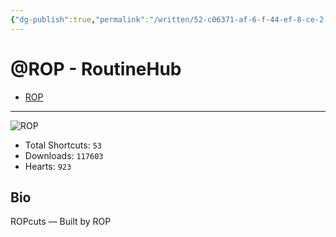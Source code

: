 ```yaml
---
{"dg-publish":true,"permalink":"/written/52-c06371-af-6-f-44-ef-8-ce-2-bc-3-f5-d6-b77-fb/","dgHomeLink":true,"dgPassFrontmatter":false}
---
```


# @ROP - RoutineHub

- [ROP](https://routinehub.co/user/ROP)

---

![ROP](https://s3.us-west-002.backblazeb2.com/routinehub/media/user/1735/bbe404304c972b95018479cf727204ea.jpeg?X-Amz-Algorithm=AWS4-HMAC-SHA256&X-Amz-Credential=002cdd049d57e390000000007%2F20220727%2Fus-west-002%2Fs3%2Faws4_request&X-Amz-Date=20220727T082050Z&X-Amz-Expires=3600&X-Amz-SignedHeaders=host&X-Amz-Signature=15a5de4155f7c934fed2a5822afe3de01109433c3cd6efaaf47d6eba52a7a727)

- Total Shortcuts: `53`
- Downloads: `117603`
- Hearts: `923`

## Bio
ROPcuts — Built by ROP

